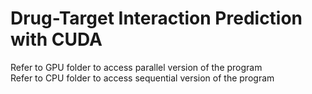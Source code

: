# Drug-Target Interaction Prediction with CUDA

Refer to GPU folder to access parallel version of the program <br/>
Refer to CPU folder to access sequential version of the program 
